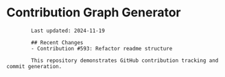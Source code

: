 # Contribution Graph Generator
            
            Last updated: 2024-11-19
            
            ## Recent Changes
            - Contribution #593: Refactor readme structure
            
            This repository demonstrates GitHub contribution tracking and commit generation.
        
